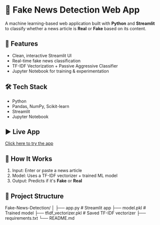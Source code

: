 # 📰 Fake News Detection Web App

A machine learning-based web application built with **Python** and **Streamlit** to classify whether a news article is **Real** or **Fake** based on its content.

## 🚀 Features

- Clean, interactive Streamlit UI
- Real-time fake news classification
- TF-IDF Vectorization + Passive Aggressive Classifier
- Jupyter Notebook for training & experimentation

## 🛠️ Tech Stack

- Python
- Pandas, NumPy, Scikit-learn
- Streamlit
- Jupyter Notebook

## ▶️ Live App

[Click here to try the app](https://fakenewsdetector09.streamlit.app)

## 🧠 How It Works

1. Input: Enter or paste a news article
2. Model: Uses a TF-IDF vectorizer + trained ML model
3. Output: Predicts if it's **Fake** or **Real**

## 📁 Project Structure
Fake-News-Detection/
│
├── app.py # Streamlit app
├── model.pkl # Trained model
├── tfidf_vectorizer.pkl # Saved TF-IDF vectorizer
├── requirements.txt
└── README.md
